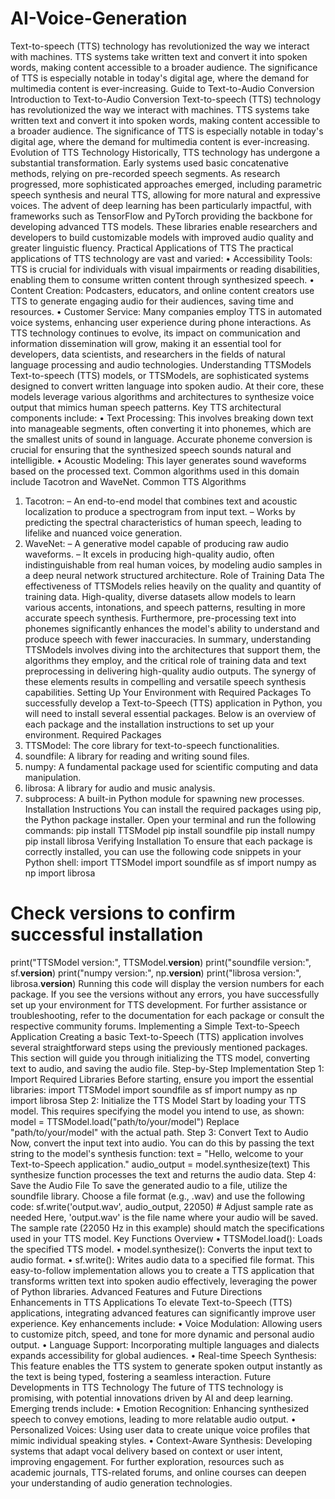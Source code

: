 # AI-Voice-Generation
Text-to-speech (TTS) technology has revolutionized the way we interact with machines. TTS systems take written text and convert it into spoken words, making content accessible to a broader audience. The significance of TTS is especially notable in today's digital age, where the demand for multimedia content is ever-increasing.
Guide to Text-to-Audio Conversion
Introduction to Text-to-Audio Conversion
Text-to-speech (TTS) technology has revolutionized the way we interact with machines. TTS systems take written text and convert it into spoken words, making content accessible to a broader audience. The significance of TTS is especially notable in today's digital age, where the demand for multimedia content is ever-increasing.
Evolution of TTS Technology
Historically, TTS technology has undergone a substantial transformation. Early systems used basic concatenative methods, relying on pre-recorded speech segments. As research progressed, more sophisticated approaches emerged, including parametric speech synthesis and neural TTS, allowing for more natural and expressive voices. The advent of deep learning has been particularly impactful, with frameworks such as TensorFlow and PyTorch providing the backbone for developing advanced TTS models. These libraries enable researchers and developers to build customizable models with improved audio quality and greater linguistic fluency.
Practical Applications of TTS
The practical applications of TTS technology are vast and varied:
•	Accessibility Tools: TTS is crucial for individuals with visual impairments or reading disabilities, enabling them to consume written content through synthesized speech.
•	Content Creation: Podcasters, educators, and online content creators use TTS to generate engaging audio for their audiences, saving time and resources.
•	Customer Service: Many companies employ TTS in automated voice systems, enhancing user experience during phone interactions.
As TTS technology continues to evolve, its impact on communication and information dissemination will grow, making it an essential tool for developers, data scientists, and researchers in the fields of natural language processing and audio technologies.
Understanding TTSModels
Text-to-speech (TTS) models, or TTSModels, are sophisticated systems designed to convert written language into spoken audio. At their core, these models leverage various algorithms and architectures to synthesize voice output that mimics human speech patterns. Key TTS architectural components include:
•	Text Processing: This involves breaking down text into manageable segments, often converting it into phonemes, which are the smallest units of sound in language. Accurate phoneme conversion is crucial for ensuring that the synthesized speech sounds natural and intelligible.
•	Acoustic Modeling: This layer generates sound waveforms based on the processed text. Common algorithms used in this domain include Tacotron and WaveNet.
Common TTS Algorithms
1.	Tacotron:
–	An end-to-end model that combines text and acoustic localization to produce a spectrogram from input text.
–	Works by predicting the spectral characteristics of human speech, leading to lifelike and nuanced voice generation.
2.	WaveNet:
–	A generative model capable of producing raw audio waveforms.
–	It excels in producing high-quality audio, often indistinguishable from real human voices, by modeling audio samples in a deep neural network structured architecture.
Role of Training Data
The effectiveness of TTSModels relies heavily on the quality and quantity of training data. High-quality, diverse datasets allow models to learn various accents, intonations, and speech patterns, resulting in more accurate speech synthesis. Furthermore, pre-processing text into phonemes significantly enhances the model's ability to understand and produce speech with fewer inaccuracies.
In summary, understanding TTSModels involves diving into the architectures that support them, the algorithms they employ, and the critical role of training data and text preprocessing in delivering high-quality audio outputs. The synergy of these elements results in compelling and versatile speech synthesis capabilities.
Setting Up Your Environment with Required Packages
To successfully develop a Text-to-Speech (TTS) application in Python, you will need to install several essential packages. Below is an overview of each package and the installation instructions to set up your environment.
Required Packages
1.	TTSModel: The core library for text-to-speech functionalities.
2.	soundfile: A library for reading and writing sound files.
3.	numpy: A fundamental package used for scientific computing and data manipulation.
4.	librosa: A library for audio and music analysis.
5.	subprocess: A built-in Python module for spawning new processes.
Installation Instructions
You can install the required packages using pip, the Python package installer. Open your terminal and run the following commands:
pip install TTSModel
pip install soundfile
pip install numpy
pip install librosa
Verifying Installation
To ensure that each package is correctly installed, you can use the following code snippets in your Python shell:
import TTSModel
import soundfile as sf
import numpy as np
import librosa

# Check versions to confirm successful installation
print("TTSModel version:", TTSModel.__version__)
print("soundfile version:", sf.__version__)
print("numpy version:", np.__version__)
print("librosa version:", librosa.__version__)
Running this code will display the version numbers for each package. If you see the versions without any errors, you have successfully set up your environment for TTS development. For further assistance or troubleshooting, refer to the documentation for each package or consult the respective community forums.
Implementing a Simple Text-to-Speech Application
Creating a basic Text-to-Speech (TTS) application involves several straightforward steps using the previously mentioned packages. This section will guide you through initializing the TTS model, converting text to audio, and saving the audio file.
Step-by-Step Implementation
Step 1: Import Required Libraries
Before starting, ensure you import the essential libraries:
import TTSModel
import soundfile as sf
import numpy as np
import librosa
Step 2: Initialize the TTS Model
Start by loading your TTS model. This requires specifying the model you intend to use, as shown:
model = TTSModel.load("path/to/your/model")
Replace "path/to/your/model" with the actual path.
Step 3: Convert Text to Audio
Now, convert the input text into audio. You can do this by passing the text string to the model's synthesis function:
text = "Hello, welcome to your Text-to-Speech application."
audio_output = model.synthesize(text)
This synthesize function processes the text and returns the audio data.
Step 4: Save the Audio File
To save the generated audio to a file, utilize the soundfile library. Choose a file format (e.g., .wav) and use the following code:
sf.write('output.wav', audio_output, 22050)  # Adjust sample rate as needed
Here, 'output.wav' is the file name where your audio will be saved. The sample rate (22050 Hz in this example) should match the specifications used in your TTS model.
Key Functions Overview
•	TTSModel.load(): Loads the specified TTS model.
•	model.synthesize(): Converts the input text to audio format.
•	sf.write(): Writes audio data to a specified file format.
This easy-to-follow implementation allows you to create a TTS application that transforms written text into spoken audio effectively, leveraging the power of Python libraries.
Advanced Features and Future Directions
Enhancements in TTS Applications
To elevate Text-to-Speech (TTS) applications, integrating advanced features can significantly improve user experience. Key enhancements include:
•	Voice Modulation: Allowing users to customize pitch, speed, and tone for more dynamic and personal audio output.
•	Language Support: Incorporating multiple languages and dialects expands accessibility for global audiences.
•	Real-time Speech Synthesis: This feature enables the TTS system to generate spoken output instantly as the text is being typed, fostering a seamless interaction.
Future Developments in TTS Technology
The future of TTS technology is promising, with potential innovations driven by AI and deep learning. Emerging trends include:
•	Emotion Recognition: Enhancing synthesized speech to convey emotions, leading to more relatable audio output.
•	Personalized Voices: Using user data to create unique voice profiles that mimic individual speaking styles.
•	Context-Aware Synthesis: Developing systems that adapt vocal delivery based on context or user intent, improving engagement.
For further exploration, resources such as academic journals, TTS-related forums, and online courses can deepen your understanding of audio generation technologies.

